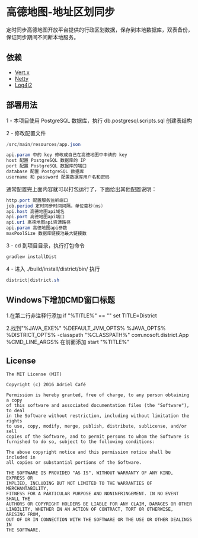 # 高德地图-地址区划同步
定时同步高德地图开放平台提供的行政区划数据，保存到本地数据库，双表备份，保证同步期间不间断本地服务。
## 依赖
* [Vert.x](https://github.com/eclipse/vert.x)
* [Netty](https://github.com/netty/netty)
* [Log4j2](https://github.com/apache/logging-log4j2)

## 部署用法
1 - 本项目使用 PostgreSQL 数据库，执行 db.postgresql.scripts.sql 创建表结构

2 - 修改配置文件
```java
/src/main/resources/app.json
```
```java
api.param 中的 key 修改成自己在高德地图中申请的 key
host 配置 PostgreSQL 数据库的 IP
port 配置 PostgreSQL 数据库的端口
database 配置 PostgreSQL 数据库
username 和 password 配置数据库用户名和密码
```
通常配置完上面内容就可以打包运行了，下面给出其他配置说明：
```java
http.port 配置服务监听端口
job.period 定时同步时间间隔，单位毫秒(ms)
api.host 高德地图api域名
api.port 高德地图api端口
api.uri 高德地图api资源路径
api.param 高德地图api参数
maxPoolSize 数据库链接池最大链接数
```

3 - cd 到项目目录，执行打包命令 
```java 
gradlew installDist
```
4 - 进入 ./build/install/district/bin/
执行 
```java 
district|district.sh
```

## Windows下增加CMD窗口标题

1.在第二行非注释行添加
if "%TITLE%" == "" set TITLE=District

2.找到"%JAVA_EXE%" %DEFAULT_JVM_OPTS% %JAVA_OPTS% %DISTRICT_OPTS%  -classpath "%CLASSPATH%" com.nosoft.district.App %CMD_LINE_ARGS%
在前面添加
start "%TITLE%"

## License
```
The MIT License (MIT)

Copyright (c) 2016 Adriel Café

Permission is hereby granted, free of charge, to any person obtaining a copy
of this software and associated documentation files (the "Software"), to deal
in the Software without restriction, including without limitation the rights
to use, copy, modify, merge, publish, distribute, sublicense, and/or sell
copies of the Software, and to permit persons to whom the Software is
furnished to do so, subject to the following conditions:

The above copyright notice and this permission notice shall be included in
all copies or substantial portions of the Software.

THE SOFTWARE IS PROVIDED "AS IS", WITHOUT WARRANTY OF ANY KIND, EXPRESS OR
IMPLIED, INCLUDING BUT NOT LIMITED TO THE WARRANTIES OF MERCHANTABILITY,
FITNESS FOR A PARTICULAR PURPOSE AND NONINFRINGEMENT. IN NO EVENT SHALL THE
AUTHORS OR COPYRIGHT HOLDERS BE LIABLE FOR ANY CLAIM, DAMAGES OR OTHER
LIABILITY, WHETHER IN AN ACTION OF CONTRACT, TORT OR OTHERWISE, ARISING FROM,
OUT OF OR IN CONNECTION WITH THE SOFTWARE OR THE USE OR OTHER DEALINGS IN
THE SOFTWARE.
```
